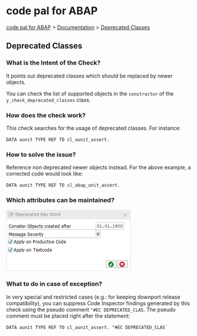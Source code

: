 # code pal for ABAP

[code pal for ABAP](../../README.md) > [Documentation](../check_documentation.md) > [Deprecated Classes](deprecated-classes.md)

## Deprecated Classes

### What is the Intent of the Check?

It points out deprecated classes which should be replaced by newer objects.

You can check the list of supported objects in the `constructor` of the `y_check_deprecated_classes` class. 

### How does the check work?

This check searches for the usage of deprecated classes. For instance:
```abap
DATA aunit TYPE REF TO cl_aunit_assert.
```

### How to solve the issue?

Reference non deprecated newer objects instead. For the above example, a corrected code would look like:
```abap
DATA aunit TYPE REF TO cl_abap_unit_assert.
```
### Which attributes can be maintained?

![Attributes](./imgs/deprecated_key_words.png)

### What to do in case of exception?

In very special and restricted cases (e.g.: for keeping downport release compatibility), you can suppress Code Inspector findings generated by this check using the pseudo comment `"#EC DEPRECATED_CLAS`.  The pseudo comment must be placed right after the statement:
```abap
DATA aunit TYPE REF TO cl_aunit_assert. "#EC DEPRECATED_CLAS` 
```

